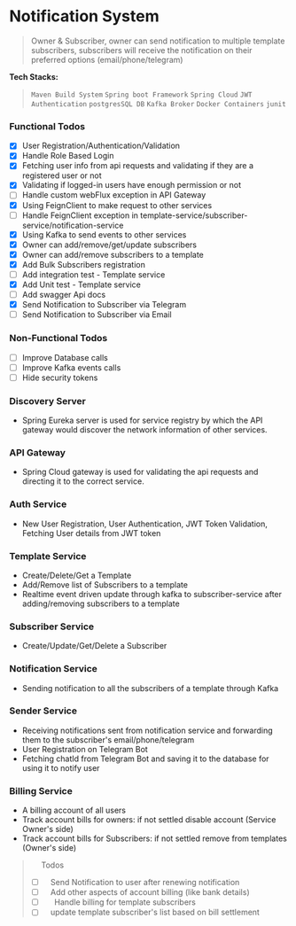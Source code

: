 # Notification System

> Owner & Subscriber, owner can send notification to multiple template subscribers, subscribers will
> receive the notification on their preferred options (email/phone/telegram)

**Tech Stacks:**
> `Maven Build System` `Spring boot Framework` `Spring Cloud` `JWT Authentication` `postgresSQL DB` `Kafka Broker` 
> `Docker Containers` `junit`

### Functional Todos

- [x] User Registration/Authentication/Validation
- [x] Handle Role Based Login
- [x] Fetching user info from api requests and validating if they are a registered user or not
- [x] Validating if logged-in users have enough permission or not
- [ ] Handle custom webFlux exception in API Gateway
- [x] Using FeignClient to make request to other services
- [ ] Handle FeignClient exception in template-service/subscriber-service/notification-service
- [x] Using Kafka to send events to other services
- [x] Owner can add/remove/get/update subscribers
- [x] Owner can add/remove subscribers to a template
- [x] Add Bulk Subscribers registration
- [ ] Add integration test - Template service
- [x] Add Unit test - Template service
- [ ] Add swagger Api docs
- [x] Send Notification to Subscriber via Telegram
- [ ] Send Notification to Subscriber via Email

### Non-Functional Todos

- [ ] Improve Database calls
- [ ] Improve Kafka events calls
- [ ] Hide security tokens 

### Discovery Server
 - Spring Eureka server is used for service registry by which the API gateway would discover the network information of 
other services.

### API Gateway
- Spring Cloud gateway is used for validating the api requests and directing it to the correct service. 

### Auth Service
- New User Registration, User Authentication, JWT Token Validation, Fetching User details from JWT token

### Template Service
- Create/Delete/Get a Template
- Add/Remove list of Subscribers to a template
- Realtime event driven update through kafka to subscriber-service after adding/removing subscribers to a template

### Subscriber Service
- Create/Update/Get/Delete a Subscriber

### Notification Service
- Sending notification to all the subscribers of a template through Kafka

### Sender Service 
- Receiving notifications sent from notification service and forwarding them to the subscriber's email/phone/telegram
- User Registration on Telegram Bot
- Fetching chatId from Telegram Bot and saving it to the database for using it to notify user

### Billing Service
- A billing account of all users
- Track account bills for owners: if not settled disable account (Service Owner's side)
- Track account bills for Subscribers: if not settled remove from templates (Owner's side)

> &emsp; Todos
> - [ ] &ensp; Send Notification to user after renewing notification
> - [ ] &ensp; Add other aspects of account billing (like bank details)
> - [ ] &emsp; Handle billing for template subscribers
> - [ ] &ensp; update template subscriber's list based on bill settlement